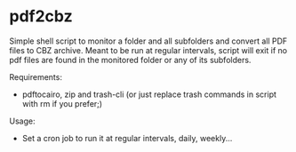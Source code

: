 # pdf2cbz

Simple shell script to monitor a folder and all subfolders and convert all PDF files to CBZ archive.
Meant to be run at regular intervals, script will exit if no pdf files are found in the monitored folder or any of its subfolders.

Requirements:
- pdftocairo, zip and trash-cli (or just replace trash commands in script with rm if you prefer;)

Usage:
- Set a cron job to run it at regular intervals, daily, weekly...

